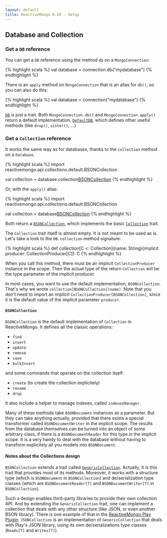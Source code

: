 ```yaml
---
layout: default
title: ReactiveMongo 0.10 - Setup
---
```


## Database and Collection

### Get a `DB` reference

You can get a `DB` reference using the method `db` on a `MongoConnection`:

{% highlight scala %}
val database = connection.db("mydatabase")
{% endhighlight %}

There is an `apply` method on `MongoConnection` that is an alias for `db()`, so you can also do this:

{% highlight scala %}
val database = connection("mydatabase")
{% endhighlight %}

[`DB`](http://reactivemongo.org/releases/0.9/api/index.html#reactivemongo.api.DB) is just a trait. Both `MongoConnection.db()` and `MongoConnection.apply()` return a default implementation, [`DefaultDB`](http://reactivemongo.org/releases/0.9/api/index.html#reactivemongo.api.DefaultDB), which defines other useful methods (like `drop()`, `sister()`, …)

### Get a `Collection` reference

It works the same way as for databases, thanks to the `collection` method on a `Database`.

{% highlight scala %}
import reactivemongo.api.collections.default.BSONCollection

val collection = database.collection[BSONCollection]("acollection")
{% endhighlight %}

Or, with the `apply()` alias:

{% highlight scala %}
import reactivemongo.api.collections.default.BSONCollection

val collection = database[BSONCollection]("acollection")
{% endhighlight %}

Both return a [`BSONCollection`](http://reactivemongo.org/releases/0.9/api/index.html#reactivemongo.api.collections.default.BSONCollection), which implements the basic [`Collection`](http://reactivemongo.org/releases/0.9/api/index.html#reactivemongo.api.Collection) trait.

The `Collection` trait itself is almost empty. It is not meant to be used as is. Let's take a look to the `DB.collection` method signature:

{% highlight scala %}
def collection[C <: Collection](name: String)(implicit producer: CollectionProducer[C]): C
{% endhighlight %}

When you call this method, there must be an implicit `CollectionProducer` instance in the scope. Then the actual type of the return `Collection` will be the type parameter of the implicit producer.

In most cases, you want to use the default implementation, `BSONCollection`. That's why we wrote `collection[BSONCollection](name)`. Note that you don't need to import an implicit `CollectionProducer[BSONCollection]`, since it is the default value of the implicit parameter `producer`.

#### `BSONCollection`

`BSONCollection` is the default implementation of `Collection` in ReactiveMongo. It defines all the classic operations:

- `find`
- `insert`
- `update`
- `remove`
- `save`
- `bulkInsert`

and some commands that operate on the collection itself:

- `create` (to create the collection explicitely)
- `rename`
- `drop`

It also include a helper to manage indexes, called `indexesManager`.

Many of these methods take `BSONDocument` instances as a parameter. But they can take anything actually, provided that there exists a special transformer called `BSONDocumentWriter` in the implicit scope. The results from the database themselves can be turned into an object of some arbitrary class, if there is a `BSONDocumentReader` for this type in the implicit scope. It is a very handy to deal with the database without having to transform explicitely all you models into `BSONDocument`.

#### Notes about the Collections design

`BSONCollection` extends a trait called [`GenericCollection`](http://reactivemongo.org/releases/0.9/api/index.html#reactivemongo.api.collections.GenericCollection). Actually, it is this trait that provides most of its methods. Moreover, it works with a structure type (which is `BSONDocument` in `BSONCollection`) and de/serialization type classes (which are `BSONDocumentReader[T]` and `BSONDocumentWriter[T]` in `BSONCollection`). 

Such a design enables third-party libraries to provide their own collection API. And by extending the `GenericCollection` trait, one can implement a collection that deals with any other structure (like JSON, or even another BSON library). There is one example of that in the [ReactiveMongo Play Plugin](https://github.com/zenexity/Play-ReactiveMongo): `JSONCollection` is an implementation of `GenericCollection` that deals with Play's JSON library, using its own de/serializations type classes (`Reads[T]` and `Writes[T]`).




